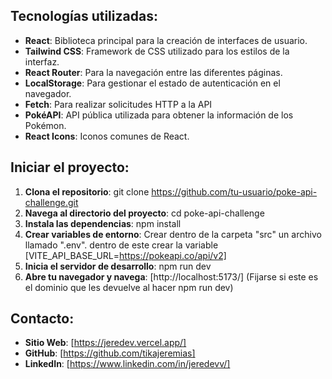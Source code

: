 ## Tecnologías utilizadas:
- **React**: Biblioteca principal para la creación de interfaces de usuario.
- **Tailwind CSS**: Framework de CSS utilizado para los estilos de la interfaz.
- **React Router**: Para la navegación entre las diferentes páginas.
- **LocalStorage**: Para gestionar el estado de autenticación en el navegador.
- **Fetch**: Para realizar solicitudes HTTP a la API
- **PokéAPI**: API pública utilizada para obtener la información de los Pokémon.
- **React Icons**: Iconos comunes de React.

## Iniciar el proyecto:
1. **Clona el repositorio**: git clone https://github.com/tu-usuario/poke-api-challenge.git
2. **Navega al directorio del proyecto**: cd poke-api-challenge
3. **Instala las dependencias**: npm install
4. **Crear variables de entorno**: Crear dentro de la carpeta "src" un archivo llamado ".env". dentro de este crear la variable [VITE_API_BASE_URL=https://pokeapi.co/api/v2]
5. **Inicia el servidor de desarrollo**: npm run dev
6. **Abre tu navegador y navega**: [http://localhost:5173/] (Fijarse si este es el dominio que les devuelve al hacer npm run dev)

## Contacto:
- **Sitio Web**: [https://jeredev.vercel.app/]
- **GitHub**: [https://github.com/tikajeremias]
- **LinkedIn**: [https://www.linkedin.com/in/jeredevv/]